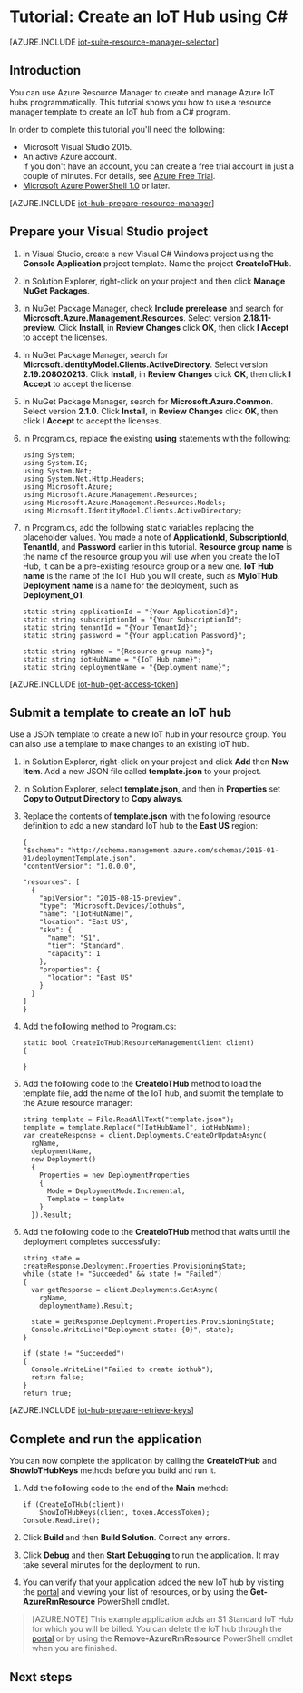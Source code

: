 <properties
	pageTitle="Create an IoT Hub using a Resource Manager template | Microsoft Azure"
	description="Follow this tutorial to get started using Resource Manager templates to create an IoT Hub."
	services="iot-hub"
	documentationCenter=".net"
	authors="dominicbetts"
	manager="timlt"
	editor=""/>

<tags
     ms.service="iot-hub"
     ms.devlang="dotnet"
     ms.topic="article"
     ms.tgt_pltfrm="na"
     ms.workload="na"
     ms.date="11/23/2015"
     ms.author="dobett"/>

# Tutorial: Create an IoT Hub using C#

[AZURE.INCLUDE [iot-suite-resource-manager-selector](../../includes/iot-suite-resource-manager-selector.md)]

## Introduction

You can use Azure Resource Manager to create and manage Azure IoT hubs programmatically. This tutorial shows you how to use a resource manager template to create an IoT hub from a C# program.

In order to complete this tutorial you'll need the following:

- Microsoft Visual Studio 2015.
- An active Azure account. <br/>If you don't have an account, you can create a free trial account in just a couple of minutes. For details, see [Azure Free Trial][lnk-free-trial].
- [Microsoft Azure PowerShell 1.0][lnk-powershell-install] or later.

[AZURE.INCLUDE [iot-hub-prepare-resource-manager](../includes/iot-hub-prepare-resource-manager.md)]

## Prepare your Visual Studio project

1. In Visual Studio, create a new Visual C# Windows project using the **Console Application** project template. Name the project **CreateIoTHub**.

2. In Solution Explorer, right-click on your project and then click **Manage NuGet Packages**.

3. In NuGet Package Manager, check **Include prerelease** and search for **Microsoft.Azure.Management.Resources**. Select version **2.18.11-preview**. Click **Install**, in **Review Changes** click **OK**, then click **I Accept** to accept the licenses.

4. In NuGet Package Manager, search for **Microsoft.IdentityModel.Clients.ActiveDirectory**. Select version **2.19.208020213**. Click **Install**, in **Review Changes** click **OK**, then click **I Accept** to accept the license.

5. In NuGet Package Manager, search for **Microsoft.Azure.Common**. Select version **2.1.0**. Click **Install**, in **Review Changes** click **OK**, then click **I Accept** to accept the licenses.

6. In Program.cs, replace the existing **using** statements with the following:

    ```
    using System;
    using System.IO;
    using System.Net;
    using System.Net.Http.Headers;
    using Microsoft.Azure;
    using Microsoft.Azure.Management.Resources;
    using Microsoft.Azure.Management.Resources.Models;
    using Microsoft.IdentityModel.Clients.ActiveDirectory;
    ```
    
7. In Program.cs, add the following static variables replacing the placeholder values. You made a note of **ApplicationId**, **SubscriptionId**, **TenantId**, and **Password** earlier in this tutorial. **Resource group name** is the name of the resource group you will use when you create the IoT Hub, it can be a pre-existing resource group or a new one. **IoT Hub name** is the name of the IoT Hub you will create, such as **MyIoTHub**. **Deployment name** is a name for the deployment, such as **Deployment_01**.

    ```
    static string applicationId = "{Your ApplicationId}";
    static string subscriptionId = "{Your SubscriptionId";
    static string tenantId = "{Your TenantId}";
    static string password = "{Your application Password}";
    
    static string rgName = "{Resource group name}";
    static string iotHubName = "{IoT Hub name}";
    static string deploymentName = "{Deployment name}";
    ```

[AZURE.INCLUDE [iot-hub-get-access-token](../includes/iot-hub-get-access-token.md)]

## Submit a template to create an IoT hub

Use a JSON template to create a new IoT hub in your resource group. You can also use a template to make changes to an existing IoT hub.

1. In Solution Explorer, right-click on your project and click **Add** then **New Item**. Add a new JSON file called **template.json** to your project.

2. In Solution Explorer, select **template.json**, and then in **Properties** set **Copy to Output Directory** to **Copy always**.

3. Replace the contents of **template.json** with the following resource definition to add a new standard IoT hub to the **East US** region:

    ```
    {
    "$schema": "http://schema.management.azure.com/schemas/2015-01-01/deploymentTemplate.json",
    "contentVersion": "1.0.0.0",

    "resources": [
      {
        "apiVersion": "2015-08-15-preview",
        "type": "Microsoft.Devices/Iothubs",
        "name": "[IotHubName]",
        "location": "East US",
        "sku": {
          "name": "S1",
          "tier": "Standard",
          "capacity": 1
        },
        "properties": {
          "location": "East US"
        }
      }
    ]
    }
    ```

4. Add the following method to Program.cs:
    
    ```
    static bool CreateIoTHub(ResourceManagementClient client)
    {
        
    }
    ```

5. Add the following code to the **CreateIoTHub** method to load the template file, add the name of the IoT hub, and submit the template to the Azure resource manager:

    ```
    string template = File.ReadAllText("template.json");
    template = template.Replace("[IotHubName]", iotHubName);
    var createResponse = client.Deployments.CreateOrUpdateAsync(
      rgName,
      deploymentName,
      new Deployment()
      {
        Properties = new DeploymentProperties
        {
          Mode = DeploymentMode.Incremental,
          Template = template
        }
      }).Result;
    ```

6. Add the following code to the **CreateIoTHub** method that waits until the deployment completes successfully:

    ```
    string state = createResponse.Deployment.Properties.ProvisioningState;
    while (state != "Succeeded" && state != "Failed")
    {
      var getResponse = client.Deployments.GetAsync(
        rgName,
        deploymentName).Result;

      state = getResponse.Deployment.Properties.ProvisioningState;
      Console.WriteLine("Deployment state: {0}", state);
    }

    if (state != "Succeeded")
    {
      Console.WriteLine("Failed to create iothub");
      return false;
    }
    return true;
    ```

[AZURE.INCLUDE [iot-hub-prepare-retrieve-keys](../includes/iot-hub-prepare-retrieve-keys.md)]

## Complete and run the application

You can now complete the application by calling the **CreateIoTHub** and **ShowIoTHubKeys** methods before you build and run it.

1. Add the following code to the end of the **Main** method:

    ```
    if (CreateIoTHub(client))
        ShowIoTHubKeys(client, token.AccessToken);
    Console.ReadLine();
    ```
    
2. Click **Build** and then **Build Solution**. Correct any errors.

3. Click **Debug** and then **Start Debugging** to run the application. It may take several minutes for the deployment to run.

4. You can verify that your application added the new IoT hub by visiting the [portal][lnk-azure-portal] and viewing your list of resources, or by using the **Get-AzureRmResource** PowerShell cmdlet.

> [AZURE.NOTE] This example application adds an S1 Standard IoT Hub for which you will be billed. You can delete the IoT hub through the [portal][lnk-azure-portal] or by using the **Remove-AzureRmResource** PowerShell cmdlet when you are finished.

## Next steps

<!-- Links -->
[lnk-free-trial]: https://azure.microsoft.com/pricing/free-trial/
[lnk-azure-portal]: https://portal.azure.com/
[lnk-powershell-install]: https://azure.microsoft.com/en-us/blog/azps-1-0-pre/
